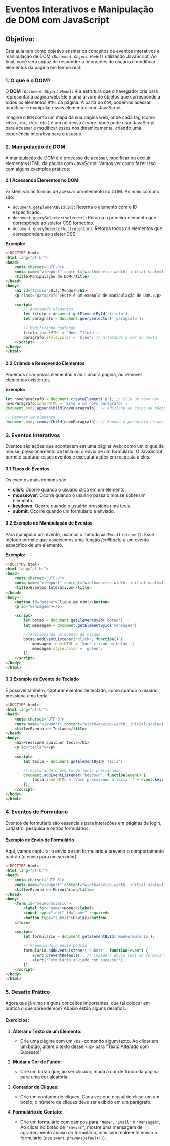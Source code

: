 # Eventos Interativos e Manipulação de DOM com JavaScript

## Objetivo:

Esta aula tem como objetivo ensinar os conceitos de eventos interativos e manipulação de DOM *`(Document Object Model)`* utilizando JavaScript. Ao final, você será capaz de responder a interações do usuário e modificar elementos da página em tempo real.

### 1. **O que é o DOM?**

O **DOM** *`(Document Object Model)`* é a estrutura que o navegador cria para representar a página web. Ele é uma árvore de objetos que corresponde a todos os elementos `HTML` da página. A partir do `DOM`, podemos acessar, modificar e manipular esses elementos com JavaScript.

Imagine o `DOM` como um mapa da sua página web, onde cada tag (como `<div>`, `<p>`, `<h1>`, etc.) é um nó dessa árvore. Você pode usar JavaScript para acessar e modificar esses nós dinamicamente, criando uma experiência interativa para o usuário.

### 2. **Manipulação de DOM**

A manipulação de DOM é o processo de acessar, modificar ou excluir elementos HTML da página com JavaScript. Vamos ver como fazer isso com alguns exemplos práticos:

#### 2.1 **Acessando Elementos no DOM**

Existem várias formas de acessar um elemento no DOM. As mais comuns são:

- `document.getElementById(id)`: Retorna o elemento com o ID especificado.
- `document.querySelector(selector)`: Retorna o primeiro elemento que corresponde ao seletor CSS fornecido.
- `document.querySelectorAll(selector)`: Retorna todos os elementos que correspondem ao seletor CSS.

**Exemplo:**

```html
<!DOCTYPE html>
<html lang="pt-br">
<head>
    <meta charset="UTF-8">
    <meta name="viewport" content="width=device-width, initial-scale=1.0">
    <title>Manipulação de DOM</title>
</head>
<body>
    <h1 id="titulo">Olá, Mundo!</h1>
    <p class="paragrafo">Este é um exemplo de manipulação de DOM.</p>

    <script>
        // Acessando elementos
        let titulo = document.getElementById('titulo');
        let paragrafo = document.querySelector('.paragrafo');

        // Modificando conteúdo
        titulo.innerHTML = 'Novo Título';
        paragrafo.style.color = 'blue'; // Alterando a cor do texto
    </script>
</body>
</html>
```

#### 2.2 **Criando e Removendo Elementos**

Podemos criar novos elementos e adicionar à página, ou remover elementos existentes.

**Exemplo:**

```javascript
let novoParagrafo = document.createElement('p'); // Cria um novo <p>
novoParagrafo.innerHTML = 'Este é um novo parágrafo!';
document.body.appendChild(novoParagrafo); // Adiciona ao corpo da página

// Remover um elemento
document.body.removeChild(novoParagrafo); // Remove o parágrafo criado
```

### 3. **Eventos Interativos**

Eventos são ações que acontecem em uma página web, como um clique de mouse, pressionamento de tecla ou o envio de um formulário. O JavaScript permite capturar esses eventos e executar ações em resposta a eles.

#### 3.1 **Tipos de Eventos**

Os eventos mais comuns são:

- **click**: Ocorre quando o usuário clica em um elemento.
- **mouseover**: Ocorre quando o usuário passa o mouse sobre um elemento.
- **keydown**: Ocorre quando o usuário pressiona uma tecla.
- **submit**: Ocorre quando um formulário é enviado.

#### 3.2 **Exemplo de Manipulação de Eventos**

Para manipular um evento, usamos o método `addEventListener()`. Esse método permite que associemos uma função *(callback)* a um evento específico de um elemento.

**Exemplo:**

```html
<!DOCTYPE html>
<html lang="pt-br">
<head>
    <meta charset="UTF-8">
    <meta name="viewport" content="width=device-width, initial-scale=1.0">
    <title>Eventos Interativos</title>
</head>
<body>
    <button id="botao">Clique em mim!</button>
    <p id="mensagem"></p>

    <script>
        let botao = document.getElementById('botao');
        let mensagem = document.getElementById('mensagem');

        // Adicionando um evento de clique
        botao.addEventListener('click', function() {
            mensagem.innerHTML = 'Você clicou no botão!';
            mensagem.style.color = 'green';
        });
    </script>
</body>
</html>
```

#### 3.3 **Exemplo de Evento de Teclado**

É possível também, capturar eventos de teclado, como quando o usuário pressiona uma tecla.

```html
<!DOCTYPE html>
<html lang="pt-br">
<head>
    <meta charset="UTF-8">
    <meta name="viewport" content="width=device-width, initial-scale=1.0">
    <title>Evento de Teclado</title>
</head>
<body>
    <h1>Pressione qualquer tecla</h1>
    <p id="tecla"></p>

    <script>
        let tecla = document.getElementById('tecla');

        // Capturando o evento de tecla pressionada
        document.addEventListener('keydown', function(event) {
            tecla.innerHTML = 'Você pressionou a tecla: ' + event.key;
        });
    </script>
</body>
</html>
```

### 4. **Eventos de Formulário**

Eventos de formulário são essenciais para interações em páginas de login, cadastro, pesquisa e outros formulários.

#### Exemplo de Envio de Formulário

Aqui, vamos capturar o envio de um formulário e prevenir o comportamento padrão (o envio para um servidor).

```html
<!DOCTYPE html>
<html lang="pt-br">
<head>
    <meta charset="UTF-8">
    <meta name="viewport" content="width=device-width, initial-scale=1.0">
    <title>Evento de Formulário</title>
</head>
<body>
    <form id="meuFormulario">
        <label for="nome">Nome:</label>
        <input type="text" id="nome" required>
        <button type="submit">Enviar</button>
    </form>

    <script>
        let formulario = document.getElementById('meuFormulario');
        
        // Prevenindo o envio padrão
        formulario.addEventListener('submit', function(event) {
            event.preventDefault(); // Impede o envio real do formulário
            alert('Formulário enviado com sucesso!');
        });
    </script>
</body>
</html>
```

### 5. **Desafio Prático**

Agora que já vimos alguns conceitos importantes, que tal colocar em prática o que aprendemos? Abaixo estão alguns desafios.

#### Exercícios:

1. **Alterar o Texto de um Elemento:**

   - Crie uma página com um `<h2>` contendo algum texto. Ao clicar em um botão, altere o texto desse `<h2>` para "Texto Alterado com Sucesso!"

2. **Mudar a Cor de Fundo:**

   - Crie um botão que, ao ser clicado, muda a cor de fundo da página para uma cor aleatória.

3. **Contador de Cliques:**

   - Crie um contador de cliques. Cada vez que o usuário clicar em um botão, o número de cliques deve ser exibido em um parágrafo.

4. **Formulário de Contato:**

   - Crie um formulário com campos para `"Nome"`, `"Email"` e `"Mensagem"`. Ao clicar no botão de `"Enviar"`, mostre uma mensagem de agradecimento abaixo do formulário, mas sem realmente enviar o formulário (use `event.preventDefault()`).

